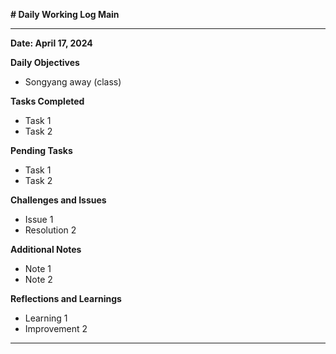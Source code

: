 **# Daily Working Log Main**

 

----------------------

**Date: April 17, 2024**

**Daily Objectives**
  - Songyang away (class)

**Tasks Completed**
  - Task 1
  - Task 2

**Pending Tasks**
  - Task 1
  - Task 2

**Challenges and Issues**
  - Issue 1
  - Resolution 2

**Additional Notes**
  - Note 1
  - Note 2

**Reflections and Learnings**
  - Learning 1
  - Improvement 2

----------------------
